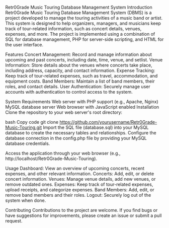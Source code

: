 Retr0Grade Music Touring Database Management System
Introduction
Retr0Grade Music Touring Database Management System (DBMS) is a project developed to manage the touring activities of a music band or artist. This system is designed to help organizers, managers, and musicians keep track of tour-related information, such as concert details, venues, expenses, and more. The project is implemented using a combination of SQL for database management, PHP for server-side scripting, and HTML for the user interface.

Features
Concert Management: Record and manage information about upcoming and past concerts, including date, time, venue, and setlist.
Venue Information: Store details about the venues where concerts take place, including address, capacity, and contact information.
Expense Tracking: Keep track of tour-related expenses, such as travel, accommodation, and equipment costs.
Band Members: Maintain a list of band members, their roles, and contact details.
User Authentication: Securely manage user accounts with authentication to control access to the system.

System Requirements
Web server with PHP support (e.g., Apache, Nginx)
MySQL database server
Web browser with JavaScript enabled
Installation
Clone the repository to your web server's root directory:

bash
Copy code
git clone https://github.com/yourusername/Retr0Grade-Music-Touring.git
Import the SQL file (database.sql) into your MySQL database to create the necessary tables and relationships.
Configure the database connection in the config.php file by providing your MySQL database credentials.

Access the application through your web browser (e.g., http://localhost/Retr0Grade-Music-Touring).

Usage
Dashboard: View an overview of upcoming concerts, recent expenses, and other relevant information.
Concerts: Add, edit, or delete concert information.
Venues: Manage venue details, add new venues, or remove outdated ones.
Expenses: Keep track of tour-related expenses, upload receipts, and categorize expenses.
Band Members: Add, edit, or remove band members and their roles.
Logout: Securely log out of the system when done.

Contributing
Contributions to the project are welcome. If you find bugs or have suggestions for improvements, please create an issue or submit a pull request.
